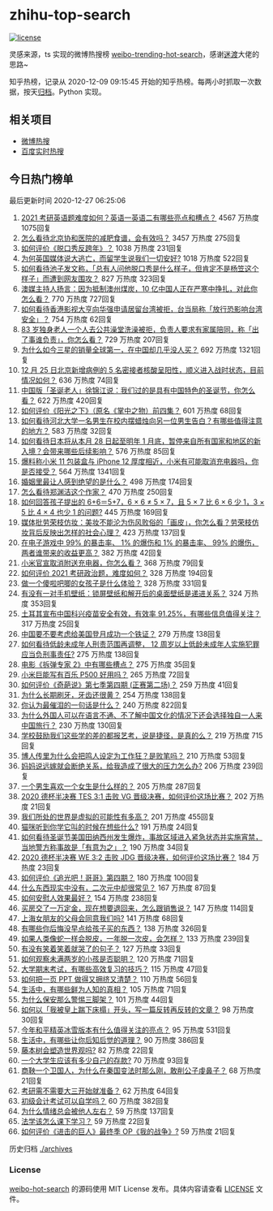 # zhihu-top-search

[![license](https://img.shields.io/github/license/Arrackisarookie/zhihu-top-search)](https://github.com/Arrackisarookie/zhihu-top-search/blob/master/LICENSE)

灵感来源，ts 实现的微博热搜榜 [weibo-trending-hot-search](https://github.com/justjavac/weibo-trending-hot-search)，感谢[迷渡](https://github.com/justjavac)大佬的思路~

知乎热榜，记录从 2020-12-09 09:15:45 开始的知乎热榜。每两小时抓取一次数据，按天[归档](./archives)。Python 实现。

## 相关项目
+ [微博热搜](https://github.com/Arrackisarookie/weibo-hot-search)
+ [百度实时热搜](https://github.com/Arrackisarookie/baidu-hot-search)

## 今日热门榜单

<!-- Rank Begin -->

最后更新时间 2020-12-27 06:25:06

1. [2021 考研英语题难度如何？英语一英语二有哪些亮点和槽点？](https://www.zhihu.com/question/436585740) 4567 万热度 1075回复
1. [怎么看待北京协和医院的减肥食谱，会有效吗？](https://www.zhihu.com/question/435499783) 3457 万热度 275回复
1. [如何评价《脱口秀反跨年》？](https://www.zhihu.com/question/436477255) 1038 万热度 231回复
1. [为何英国媒体说大逃亡，而留学生说我们一切安好?](https://www.zhihu.com/question/436232671) 1018 万热度 522回复
1. [如何看待池子发文称，「总有人问他脱口秀是什么样子，但肯定不是杨笠这个样子」而遭到网友围攻？](https://www.zhihu.com/question/436555197) 827 万热度 323回复
1. [澳媒主持人扬言：因为抵制澳州煤炭，10 亿中国人正在严寒中挣扎，对此你怎么看？](https://www.zhihu.com/question/436545914) 770 万热度 727回复
1. [如何看待香港影视大亨向华强申请居留台湾被拒，台当局称「放行恐影响台湾安全」？](https://www.zhihu.com/question/436399741) 754 万热度 62回复
1. [83 岁独身老人一个人去公共澡堂洗澡被拒，负责人要求有家属陪同，称「出了事谁负责」，你怎么看？](https://www.zhihu.com/question/435103581) 729 万热度 207回复
1. [为什么如今三星的销量全球第一，在中国却几乎没人买？](https://www.zhihu.com/question/396834552) 692 万热度 1321回复
1. [12 月 25 日北京新增病例的 5 名密接者核酸呈阳性，顺义进入战时状态，目前情况如何？](https://www.zhihu.com/question/436558862) 636 万热度 74回复
1. [中国版「圣诞老人」徐锦江说：我们过的是具有中国特色的圣诞节，你怎么看？](https://www.zhihu.com/question/436479908) 622 万热度 420回复
1. [如何评价《阳光之下》（原名《掌中之物）前四集？](https://www.zhihu.com/question/436535475) 601 万热度 68回复
1. [如何看待河北大学一名男生在校内摆蜡烛向另一位男生告白？有哪些值得注意的地方？](https://www.zhihu.com/question/436619637) 583 万热度 32回复
1. [如何看待日本将从本月 28 日起至明年 1 月底，暂停来自所有国家和地区的新入境？会带来哪些后续影响？](https://www.zhihu.com/question/436618445) 576 万热度 85回复
1. [爆料称小米 11 包装盒与 iPhone 12 厚度相近，小米有可能取消充电器吗，你是否接受？](https://www.zhihu.com/question/436475221) 564 万热度 1341回复
1. [婚姻里最让人感到绝望的是什么？](https://www.zhihu.com/question/318440939) 498 万热度 174回复
1. [怎么看待郑渊洁这个作家？](https://www.zhihu.com/question/336686884) 470 万热度 250回复
1. [如何回答孩子提出的 6+6＝5+7，6 × 6 ≠ 5 × 7，且 5 × 7 比 6 × 6 少 1，3 × 5 比 4 × 4 也少 1 的问题?](https://www.zhihu.com/question/436352119) 445 万热度 169回复
1. [媒体批劳荣枝仿妆：美妆不能沦为伤风败俗的「画皮」，你怎么看？劳荣枝仿妆背后反映出怎样的社会心理？](https://www.zhihu.com/question/436526756) 423 万热度 137回复
1. [在电子游戏中 99% 的暴击率、 1% 的爆伤和 1% 的暴击率、 99% 的爆伤，两者谁带来的收益更高？](https://www.zhihu.com/question/436314102) 382 万热度 42回复
1. [小米官宣取消附送充电器，你怎么看？](https://www.zhihu.com/question/436547020) 368 万热度 79回复
1. [如何评价 2021 考研政治题，难度如何？](https://www.zhihu.com/question/436543254) 328 万热度 194回复
1. [做一个傻啦吧唧的女孩子是什么体验？](https://www.zhihu.com/question/68662275) 328 万热度 331回复
1. [有没有一对手机壁纸：锁屏壁纸和解开后的桌面壁纸是递进关系？](https://www.zhihu.com/question/396414200) 324 万热度 353回复
1. [土耳其宣布中国科兴疫苗安全有效，有效率 91.25%，有哪些信息值得关注？](https://www.zhihu.com/question/436528648) 317 万热度 25回复
1. [中国要不要考虑给美国登月成功一个铁证？](https://www.zhihu.com/question/434539468) 279 万热度 138回复
1. [如何看待低龄未成年人刑责范围再调整， 12 周岁以上低龄未成年人实施犯罪应当负刑事责任?](https://www.zhihu.com/question/436571867) 275 万热度 138回复
1. [电影《拆弹专家 2》中有哪些槽点？](https://www.zhihu.com/question/436254910) 275 万热度 35回复
1. [小米巨能写有百乐 P500 好用吗？](https://www.zhihu.com/question/381493830) 265 万热度 72回复
1. [如何评价《奇葩说》第七季第四期 (正赛第二场)？](https://www.zhihu.com/question/436382932) 259 万热度 41回复
1. [为什么长期刷牙，牙齿还很黄？](https://www.zhihu.com/question/298299102) 254 万热度 138回复
1. [你认为最催泪的一句话是什么？](https://www.zhihu.com/question/428747344) 240 万热度 822回复
1. [为什么外国人可以在语言不通、不了解中国文化的情况下还会选择独自一人来中国旅行？](https://www.zhihu.com/question/436429711) 230 万热度 130回复
1. [学校鼓励我们这些学的差的都报艺考，说是捷径，是真的么？](https://www.zhihu.com/question/432332313) 219 万热度 715回复
1. [博人传里为什么会把鸣人设定为工作狂？是败笔吗？](https://www.zhihu.com/question/436172641) 210 万热度 53回复
1. [妈妈说远嫁就会断绝关系，给我造成了很大的压力怎么办?](https://www.zhihu.com/question/430789524) 206 万热度 239回复
1. [一个男生喜欢一个女生是什么样的？](https://www.zhihu.com/question/390606009) 205 万热度 287回复
1. [2020 德杯半决赛 TES 3:1 击败 VG 晋级决赛，如何评价这场比赛？](https://www.zhihu.com/question/436584210) 202 万热度 21回复
1. [我们所处的世界是虚拟的可能性有多高？](https://www.zhihu.com/question/367286887) 201 万热度 455回复
1. [猫咪听到你学它叫的时候在想些什么?](https://www.zhihu.com/question/431639302) 191 万热度 24回复
1. [如何看待圣诞节美国田纳西州发生爆炸，事故区域进入紧急状态并实施宵禁，当地警方称事故是「有意为之」？](https://www.zhihu.com/question/436518842) 190 万热度 34回复
1. [2020 德杯半决赛 WE 3:2 击败 JDG 晋级决赛，如何评价这场比赛？](https://www.zhihu.com/question/436623225) 184 万热度 23回复
1. [如何评价《追光吧！哥哥》第四期？](https://www.zhihu.com/question/436601741) 180 万热度 100回复
1. [什么东西现实中没有，二次元中却很常见？](https://www.zhihu.com/question/436239126) 167 万热度 87回复
1. [如何安慰人效果最好？](https://www.zhihu.com/question/20096912) 154 万热度 238回复
1. [买房交了一万定金，现在想要退回来，怎么跟销售说？](https://www.zhihu.com/question/41903996) 147 万热度 114回复
1. [上海女朋友的父母会同意我们吗?](https://www.zhihu.com/question/434199266) 141 万热度 68回复
1. [有哪些你后悔没早点给孩子买的东西？](https://www.zhihu.com/question/389543038) 138 万热度 326回复
1. [如果人类像蛇一样会脱皮，一年脱一次皮，会怎样？](https://www.zhihu.com/question/428798427) 133 万热度 239回复
1. [有没有笑着笑着就哭了的句子？](https://www.zhihu.com/question/431226473) 127 万热度 33回复
1. [如何观察未满两岁的小孩是否聪明？](https://www.zhihu.com/question/434932545) 120 万热度 71回复
1. [大学期末考试，有哪些高效复习的技巧？](https://www.zhihu.com/question/435957617) 115 万热度 47回复
1. [如何把一页 PPT 做得又拥挤又清楚？](https://www.zhihu.com/question/345405596) 110 万热度 56回复
1. [生活中，有哪些鲜为人知的真相？](https://www.zhihu.com/question/340083887) 105 万热度 71回复
1. [为什么保安那么警惕三脚架？](https://www.zhihu.com/question/435838018) 101 万热度 44回复
1. [如何以「我被皇上踹下床榻」开头，写一篇反转再反转的文章？](https://www.zhihu.com/question/435546507) 98 万热度 30回复
1. [今年和平精英冰雪版本有什么值得关注的亮点？](https://www.zhihu.com/question/436126665) 95 万热度 531回复
1. [生活中，有哪些让你后知后觉的道理？](https://www.zhihu.com/question/375470775) 90 万热度 386回复
1. [藤本树会塑造世界观吗?](https://www.zhihu.com/question/435192904) 82 万热度 22回复
1. [一个大学生应该有多少自己的存款?](https://www.zhihu.com/question/265878034) 70 万热度 93回复
1. [商鞅一个卫国人，为什么在秦国变法时那么刚，敢削公子虔鼻子？](https://www.zhihu.com/question/371338733) 68 万热度 21回复
1. [考研需不需要大三开始就准备？](https://www.zhihu.com/question/280991666) 62 万热度 64回复
1. [初级会计考试可以自学吗？](https://www.zhihu.com/question/35450779) 60 万热度 382回复
1. [为什么情绪总会被他人左右？](https://www.zhihu.com/question/266665950) 59 万热度 137回复
1. [法学该怎么课下学习？](https://www.zhihu.com/question/429489854) 59 万热度 22回复
1. [如何评价《进击的巨人》最终季 OP《我的战争》?](https://www.zhihu.com/question/433819989) 59 万热度 21回复
<!-- Rank End -->

历史归档 [./archives](./archives)

### License

[weibo-hot-search](https://github.com/Arrackisarookie/zhihu-top-search) 的源码使用 MIT License 发布。具体内容请查看 [LICENSE](./LICENSE) 文件。
